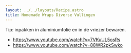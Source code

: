 ```yaml
---
layout: ../../layouts/Recipe.astro
title: Homemade Wraps Diverse Vullingen
---
```

Tip: inpakken in aluminiumfolie en in de vriezer bewaren.

* <https://www.youtube.com/watch?v=7VKuUL5osRs>
* <https://www.youtube.com/watch?v=88WR2pkSwko>